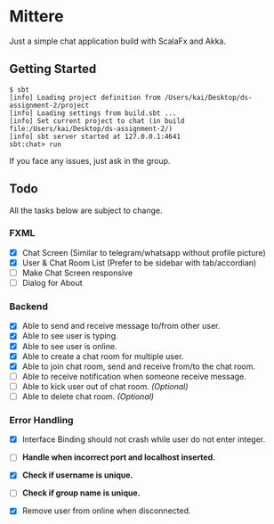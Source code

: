 # Mittere
Just a simple chat application build with ScalaFx and Akka.

## Getting Started
```
$ sbt
[info] Loading project definition from /Users/kai/Desktop/ds-assignment-2/project
[info] Loading settings from build.sbt ...
[info] Set current project to chat (in build file:/Users/kai/Desktop/ds-assignment-2/)
[info] sbt server started at 127.0.0.1:4641
sbt:chat> run
```

If you face any issues, just ask in the group.

## Todo
All the tasks below are subject to change.

### FXML
- [X] Chat Screen (Similar to telegram/whatsapp without profile picture)
- [X] User & Chat Room List (Prefer to be sidebar with tab/accordian)
- [ ] Make Chat Screen responsive
- [ ] Dialog for About

### Backend
- [X] Able to send and receive message to/from other user.
- [X] Able to see user is typing.
- [X] Able to see user is online.
- [X] Able to create a chat room for multiple user.
- [X] Able to join chat room, send and receive from/to the chat room.
- [ ] Able to receive notification when someone receive message.
- [ ] Able to kick user out of chat room. _(Optional)_
- [ ] Able to delete chat room. _(Optional)_

### Error Handling
- [X] Interface Binding should not crash while user do not enter integer.
- [ ] **Handle when incorrect port and localhost inserted.** 
- [X] **Check if username is unique.**
- [ ] **Check if group name is unique.**
- [X] Remove user from online when disconnected.








